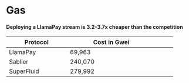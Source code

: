 # Gas

#### Deploying a LlamaPay stream is 3.2-3.7x cheaper than the competition

<table><thead><tr><th width="150">Protocol</th><th width="225">Cost in Gwei</th><th data-hidden></th><th data-hidden></th><th data-hidden></th></tr></thead><tbody><tr><td>LlamaPay</td><td>69,963</td><td></td><td></td><td></td></tr><tr><td>Sablier</td><td>240,070</td><td></td><td></td><td></td></tr><tr><td>SuperFluid</td><td>279,992</td><td></td><td></td><td></td></tr></tbody></table>

###
